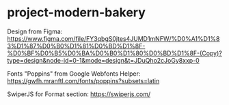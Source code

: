 # project-modern-bakery

Design from Figma:
https://www.figma.com/file/FY3qbgS0jtes4JUMD1mNFW/%D0%A1%D1%83%D1%87%D0%B0%D1%81%D0%BD%D1%8F-%D0%BF%D0%B5%D0%BA%D0%B0%D1%80%D0%BD%D1%8F-(Copy)?type=design&node-id=0-1&mode=design&t=JDuQho2cJoGy8xxp-0

Fonts "Poppins" from Google Webfonts Helper:
https://gwfh.mranftl.com/fonts/poppins?subsets=latin

SwiperJS for Format section:
https://swiperjs.com/
